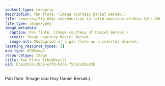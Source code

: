 ```yaml
---
content_type: resource
description: Pan flute. (Image courtesy Daniel Bersak.)
file: /courses/21g-084j-introduction-to-latin-american-studies-fall-2005/bca195582935e7fdb3cef558c2d5ad3b_21g-084jf05-th.jpg
file_type: image/jpeg
image_metadata:
  caption: Pan flute. (Image courtesy of Daniel Bersak.)
  credit: Image courtesy Daniel Bersak.
  image-alt: Photograph of a pan flute on a colorful blanket.
learning_resource_types: []
ocw_type: OCWImage
resourcetype: Image
title: Pan Flute (thumbnail)
uid: bca19558-2935-e7fd-b3ce-f558c2d5ad3b
---
```

Pan flute. (Image courtesy Daniel Bersak.)

